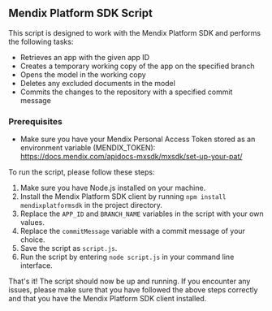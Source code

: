 ## Mendix Platform SDK Script

This script is designed to work with the Mendix Platform SDK and performs the following tasks:

- Retrieves an app with the given app ID
- Creates a temporary working copy of the app on the specified branch
- Opens the model in the working copy
- Deletes any excluded documents in the model
- Commits the changes to the repository with a specified commit message

### Prerequisites
- Make sure you have your Mendix Personal Access Token stored as an environment variable (MENDIX_TOKEN): https://docs.mendix.com/apidocs-mxsdk/mxsdk/set-up-your-pat/ 

To run the script, please follow these steps:

1. Make sure you have Node.js installed on your machine.
2. Install the Mendix Platform SDK client by running `npm install mendixplatformsdk` in the project directory.
3. Replace the `APP_ID` and `BRANCH_NAME` variables in the script with your own values.
4. Replace the `commitMessage` variable with a commit message of your choice.
5. Save the script as `script.js`.
6. Run the script by entering `node script.js` in your command line interface.

That's it! The script should now be up and running. If you encounter any issues, please make sure that you have followed the above steps correctly and that you have the Mendix Platform SDK client installed.
